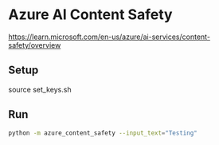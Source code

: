 # Azure AI Content Safety

https://learn.microsoft.com/en-us/azure/ai-services/content-safety/overview

## Setup

source set_keys.sh

## Run

```bash
python -m azure_content_safety --input_text="Testing"
```
